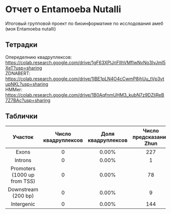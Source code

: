 # Отчет о Entamoeba Nutalli
Итоговый групповой проект по биоинформатике по исслодования амеб (моя Entamoeba nutalli)

## Тетрадки
Опеределнию квадруплексов: https://colab.research.google.com/drive/1gF63XPlJnFlIhVMfIwNvNo3IvJml5XeT?usp=sharing <br>
ZDNABERT: https://colab.research.google.com/drive/1lBE1pLN4O4cCwmP8jhUu_tVp3vtupNKL?usp=sharing <br>
HMMer: https://colab.research.google.com/drive/1B0AqfnmUHM3_kubN7z9DZljReB7Z7BAc?usp=sharing <br>

## Таблички
|Участок|Число квадруплексов|Доля квадруплексов|Число предсказаний Zhun|Доля предсказаний Zhun|Число предсказаний ZDNABERT|Доля предсказаний ZDNABERT|
|:------:|:--:|:--:|:--:|:--:|:--:|:--:|
|Exons | 0 | 0.00% | 227 | 61.18% | 0 | 0.00% |
|Introns | 0 | 0.00% | 1 | 0.27% | 0 | 0.00% |
|Promoters (1000 up from TSS) | 0 | 0.00% | 78 | 21.02% | 0 | 0.00% |
|Downstream (200 bp) | 0 | 0.00% | 9 | 2.43% | 0 | 0.00% | 
|Intergenic | 0 | 0.00% | 144 | 38.81% | 8 | 100.00% |
